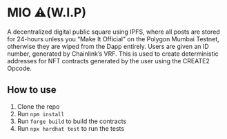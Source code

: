 # MIO ⚠️(W.I.P)

A decentralized digital public square using IPFS, where all posts are stored for 24-hours unless you “Make It Official” on the Polygon Mumbai Testnet, otherwise they are wiped from the Dapp entirely. Users are given an ID number, generated by Chainlink’s VRF. This is used to create deterministic addresses for NFT contracts generated by the user using the CREATE2 Opcode.

## How to use

1. Clone the repo
2. Run `npm install`
3. Run `forge build` to build the contracts
4. Run `npx hardhat test` to run the tests
